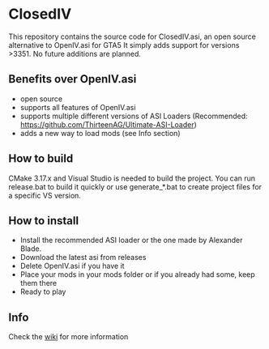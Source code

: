 # ClosedIV

This repository contains the source code for ClosedIV.asi, an open source alternative to OpenIV.asi for GTA5
It simply adds support for versions >3351.
No future additions are planned.

## Benefits over OpenIV.asi

- open source
- supports all features of OpenIV.asi
- supports multiple different versions of ASI Loaders (Recommended: https://github.com/ThirteenAG/Ultimate-ASI-Loader)
- adds a new way to load mods (see Info section)

## How to build

CMake 3.17.x and Visual Studio is needed to build the project. You can run release.bat to build it quickly or use generate_*.bat to create project files for a specific VS version.

## How to install

- Install the recommended ASI loader or the one made by Alexander Blade.
- Download the latest asi from releases
- Delete OpenIV.asi if you have it
- Place your mods in your mods folder or if you already had some, keep them there
- Ready to play

## Info

Check the [wiki](https://github.com/martonp96/ClosedIV/wiki) for more information
